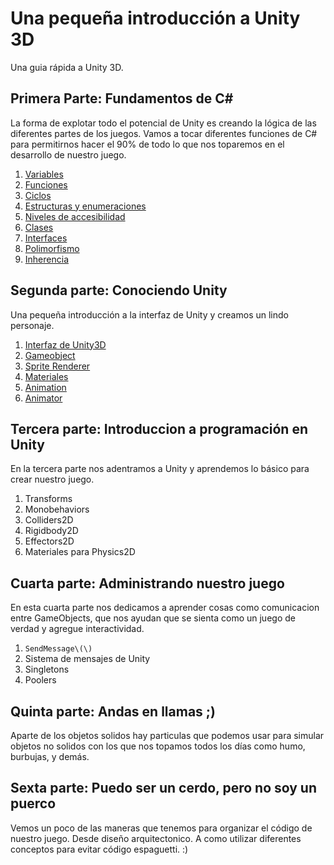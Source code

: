 # Una pequeña introducción a Unity 3D

Una guia rápida a Unity 3D. 

## Primera Parte: Fundamentos de C#  
La forma de explotar todo el potencial de Unity es creando la lógica de las diferentes partes de los juegos. Vamos a tocar diferentes funciones de C# para permitirnos hacer el 90% de todo lo que nos toparemos en el desarrollo de nuestro juego.
1. [Variables](./csharp/variables.html)
2. [Funciones](./csharp/funciones.html)
3. [Ciclos](./csharp/ciclos.html)
4. [Estructuras y enumeraciones](./csharp/structs_enums.html)
5. [Niveles de accesibilidad](./csharp/accesibilidad.html)
6. [Clases](./csharp/clases.html)
7. [Interfaces](./csharp/interfaces.html)
8. [Polimorfismo](./csharp/polimorfismo.html)
9. [Inherencia](./csharp/inherencial.html)

## Segunda parte: Conociendo Unity
Una pequeña introducción a la interfaz de Unity y creamos un lindo personaje.
1. [Interfaz de Unity3D](./intro/1_interfaz.html)
2. [Gameobject](./intro/2_gameobject.html)
3. [Sprite Renderer](./intro/3_spriterenderer.html)
4. [Materiales](./intro/4_structs_enums.html)
5. [Animation](./intro/5_clases.html)
6. [Animator](./intro/6_interfaces.html)

## Tercera parte: Introduccion a programación en Unity  
En la tercera parte nos adentramos a Unity y aprendemos lo básico para crear nuestro juego.
1. Transforms
2. Monobehaviors
3. Colliders2D
4. Rigidbody2D
5. Effectors2D
6. Materiales para Physics2D

## Cuarta parte: Administrando nuestro juego
En esta cuarta parte nos dedicamos a aprender cosas como comunicacion entre GameObjects, que nos ayudan que se sienta como un juego de verdad y agregue interactividad.
1. `SendMessage\(\)`
2. Sistema de mensajes de Unity
3. Singletons
4. Poolers

## Quinta parte: Andas en llamas ;\)
Aparte de los objetos solidos hay particulas que podemos usar para simular objetos no solidos con los que nos topamos todos los días como humo, burbujas, y demás.

## Sexta parte: Puedo ser un cerdo, pero no soy un puerco
Vemos un poco de las maneras que tenemos para organizar el código de nuestro juego. Desde diseño arquitectonico. A como utilizar diferentes conceptos para evitar código espaguetti. :\)